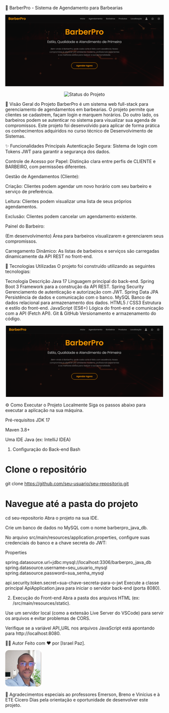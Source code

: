 💈 BarberPro - Sistema de Agendamento para Barbearias
<p align="center">
<img src="BARBERPRO/imagens/Logo.png" alt="Banner do BarberPro">
</p>

<p align="center">
<img alt="Status do Projeto" src="https://img.shields.io/badge/STATUS-Em%20Desenvolvimento-yellow">
</p>

📝 Visão Geral do Projeto
BarberPro é um sistema web full-stack para gerenciamento de agendamentos em barbearias. O projeto permite que clientes se cadastrem, façam login e marquem horários. Do outro lado, os barbeiros podem se autenticar no sistema para visualizar sua agenda de compromissos. Este projeto foi desenvolvido para aplicar de forma prática os conhecimentos adquiridos no curso técnico de Desenvolvimento de Sistemas.

✨ Funcionalidades Principais
Autenticação Segura: Sistema de login com Tokens JWT para garantir a segurança dos dados.

Controle de Acesso por Papel: Distinção clara entre perfis de CLIENTE e BARBEIRO, com permissões diferentes.

Gestão de Agendamentos (Cliente):

Criação: Clientes podem agendar um novo horário com seu barbeiro e serviço de preferência.

Leitura: Clientes podem visualizar uma lista de seus próprios agendamentos.

Exclusão: Clientes podem cancelar um agendamento existente.

Painel do Barbeiro:

(Em desenvolvimento) Área para barbeiros visualizarem e gerenciarem seus compromissos.

Carregamento Dinâmico: As listas de barbeiros e serviços são carregadas dinamicamente da API REST no front-end.

🚀 Tecnologias Utilizadas
O projeto foi construído utilizando as seguintes tecnologias:

Tecnologia	Descrição
Java 17	Linguagem principal do back-end.
Spring Boot 3	Framework para a construção da API REST.
Spring Security	Gerenciamento de autenticação e autorização com JWT.
Spring Data JPA	Persistência de dados e comunicação com o banco.
MySQL	Banco de dados relacional para armazenamento dos dados.
HTML5 / CSS3	Estrutura e estilo do front-end.
JavaScript (ES6+)	Lógica do front-end e comunicação com a API (Fetch API).
Git & GitHub	Versionamento e armazenamento do código.

<p align="center">
  <a href="https://youtu.be/fyrSZ7QnIyM" target="_blank">
    <img src="BARBERPRO/imagens/Logo.png" alt="Clique para assistir à demonstração do BarberPro" width="500">
  </a>
</p>

⚙️ Como Executar o Projeto Localmente
Siga os passos abaixo para executar a aplicação na sua máquina.

Pré-requisitos
JDK 17

Maven 3.8+

Uma IDE Java (ex: IntelliJ IDEA)

1. Configuração do Back-end
Bash

# Clone o repositório
git clone https://github.com/seu-usuario/seu-repositorio.git

# Navegue até a pasta do projeto
cd seu-repositorio
Abra o projeto na sua IDE.

Crie um banco de dados no MySQL com o nome barberpro_java_db.

No arquivo src/main/resources/application.properties, configure suas credenciais do banco e a chave secreta do JWT:

Properties

spring.datasource.url=jdbc:mysql://localhost:3306/barberpro_java_db
spring.datasource.username=seu_usuario_mysql
spring.datasource.password=sua_senha_mysql

api.security.token.secret=sua-chave-secreta-para-o-jwt
Execute a classe principal ApiApplication.java para iniciar o servidor back-end (porta 8080).

2. Execução do Front-end
Abra a pasta dos arquivos HTML (ex: /src/main/resources/static).

Use um servidor local (como a extensão Live Server do VSCode) para servir os arquivos e evitar problemas de CORS.

Verifique se a variável API_URL nos arquivos JavaScript está apontando para http://localhost:8080.

👨‍💻 Autor
Feito com ❤️ por [Israel Paz].

<img src="BARBERPRO/imagens/israel-paz.jpg" width=115><br>


🙏 Agradecimentos especiais ao professores Emerson, Breno e Vinícius e à ETE Cícero Dias pela orientação e oportunidade de desenvolver este projeto.

